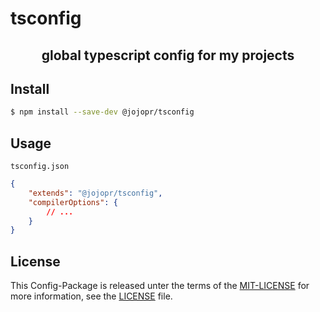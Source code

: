 # tsconfig
<h2>
	<center>global typescript config for my projects</center>
</h2>

## Install
```bash
$ npm install --save-dev @jojopr/tsconfig
```

## Usage
```tsconfig.json```
```json
{
    "extends": "@jojopr/tsconfig",
    "compilerOptions": {
        // ...
    }
}
```

## License
This Config-Package is released unter the terms of the [MIT-LICENSE](https://choosealicense.com/licenses/mit/) for more information, see the [LICENSE](https://github.com/cngJo/tsconfig/blob/master/LICENSE) file.
